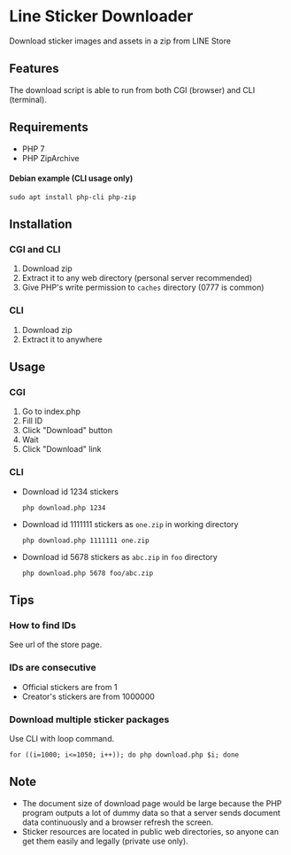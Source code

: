 # Line Sticker Downloader

Download sticker images and assets in a zip from LINE Store

## Features

The download script is able to run from both CGI (browser) and CLI (terminal).

## Requirements

- PHP 7
- PHP ZipArchive

#### Debian example (CLI usage only)

`sudo apt install php-cli php-zip`

## Installation

### CGI and CLI

1. Download zip
2. Extract it to any web directory (personal server recommended)
3. Give PHP's write permission to `caches` directory (0777 is common)

### CLI

1. Download zip
2. Extract it to anywhere

## Usage

### CGI

1. Go to index.php
2. Fill ID
3. Click "Download" button
4. Wait
5. Click "Download" link

### CLI

- Download id 1234 stickers

  `php download.php 1234`
  
- Download id 1111111 stickers as `one.zip` in working directory

  `php download.php 1111111 one.zip`

- Download id 5678 stickers as `abc.zip` in `foo` directory

  `php download.php 5678 foo/abc.zip`

## Tips

### How to find IDs

See url of the store page.

### IDs are consecutive

- Official stickers are from 1
- Creator's stickers are from 1000000

### Download multiple sticker packages

Use CLI with loop command.

`for ((i=1000; i<=1050; i++)); do php download.php $i; done`

## Note

- The document size of download page would be large because the PHP program outputs a lot of dummy data so that a server sends document data continuously and a browser refresh the screen.
- Sticker resources are located in public web directories, so anyone can get them easily and legally (private use only).
